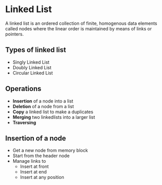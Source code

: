 # Linked List

A linked list is an ordered collection of finite, homogenous data elements called nodes
where the linear order is maintained by means of links or pointers.

## Types of linked list
* Singly Linked List
* Doubly Linked List
* Circular Linked List


## Operations
* **Insertion** of a node into a list
* **Deletion** of a node from a list
* **Copy** a linked list to make a duplicates
* **Merging** two linkedlists into a larger list
* **Traversing** 
## Insertion of a node
* Get a new node from memory block
* Start from the header node
* Manage links to
	* Insert at front
	* Insert at end
	* Insert at any position

